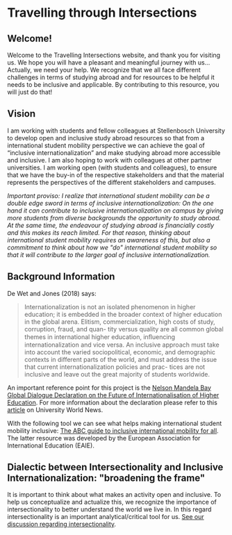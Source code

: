 # Travelling through Intersections

## Welcome! 
Welcome to the Travelling Intersections website, and thank you for visiting us. We hope you will have a pleasant and meaningful journey with us... Actually, we need your help. We recognize that we all face different challenges in terms of studying abroad and for resources to be helpful it needs to be inclusive and applicable. By contributing to this resource, you will just do that! 

## Vision
I am working with students and fellow colleagues at Stellenbosch University to develop open and inclusive study abroad resources so that from a international student mobility perspective we can achieve the goal of “inclusive internationalization” and make studying abroad more accessible and inclusive.   I am also hoping to work with colleagues at other partner universities. I am working open (with students and colleagues), to ensure that we have the buy-in of the respective stakeholders and that the material represents the perspectives of the different stakeholders and campuses. 

*Important proviso: I realize that international student mobility can be a double edge sword in terms of inclusive internationalization: On the one hand it can contribute to inclusive internationalization on campus by giving more students from diverse backgrounds the opportunity to study abroad. At the same time, the endeavour of studying abroad is financially costly and this makes its reach limited. For that reason, thinking about international student mobility requires an awareness of this, but also a commitment to think about how we "do" international student mobility so that it will contribute to the larger goal of inclusive internationalization.* 

## Background Information

De Wet and Jones (2018) says:
> Internationalization  is  not  an  isolated  phenomenon  in higher education; it  is embedded in the  broader context 
of higher education  in the global arena. Elitism,  commercialization, high costs of study, corruption, fraud, and quan-
tity versus quality are  all  common global themes in international higher education, inﬂuencing internationalization 
and  vice  versa. An inclusive  approach  must take  into  account the varied sociopolitical, economic, and demographic 
contexts in different  parts of the world, and  must address the issue that current internationalization policies and prac-
tices are not  inclusive  and  leave  out  the  great majority  of students worldwide.

An important reference point for this project is the [Nelson Mandela Bay Global Dialogue Declaration on the Future of Internationalisation of Higher Education](https://www.eaie.org/community/projects-advocacy/global-dialogue-declaration.html). For more information about the declaration please refer to this [article](https://www.universityworldnews.com/post.php?story=20140118132339578)  on University World News. 

With the following tool we can see what helps making international student mobility inclusive:
[The ABC guide to inclusive international mobility for all](https://www.eaie.org/our-resources/library/publication/Tools-Templates/abc-guide-inclusive-international-mobility.html). The latter resource was developed by the European Association for International Education (EAIE). 


## Dialectic between Intersectionality and Inclusive Internationalization: "broadening the frame"
It is important to think about what makes an activity open and inclusive. To help us conceptualize and actualize this, we recognize the importance of intersectionality to better understand the world we live in. In this regard intersectionality is an important analytical/critical tool for us. [See our discussion regarding intersectionality](https://sarahrogue.github.io/travelling-intersections/Intersectionality.html). 



